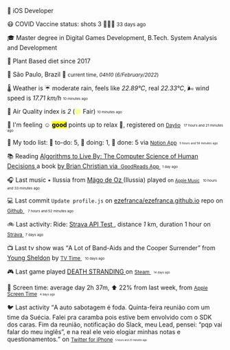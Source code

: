 
<p><span id="job"><span class="darkmode-ignore">💼</span> iOS Developer </span></p>
<p><span id="vaccine"><span class="darkmode-ignore">😷&nbsp;</span>COVID Vaccine status: shots 3 <span class="darkmode-ignore">💉💉💉</span> <small class="text-muted">33 days ago </small></span></p>
<p><span class="darkmode-ignore">🎓&nbsp;</span><span id="studies">Master degree in Digital Games Development, B.Tech. System Analysis and Development</span></p>
<p><span class="darkmode-ignore">🌱&nbsp;</span><span id="studies">Plant Based diet since 2017</span></p>
<p><span class="darkmode-ignore">📍&nbsp;</span><span id="location"><span class="new-box">São Paulo, Brazil <span class="darkmode-ignore">🌙</span>  <small class="text-muted"> current time, <var>04h</var><var>10</var> (<var>6/February/2022</var>)</small></span></span></p>
<p><span class="darkmode-ignore">🌡&nbsp;</span><span id="weather"><span class="new-box">Weather is <span class="darkmode-ignore">☔️</span> moderate rain, feels like <var>22.89°C</var>, real <var>22.33°C</var>, <span class="darkmode-ignore">🌬</span> wind speed is <var> 17.71 km/h</var> <sub><sup><small class="text-muted">10 minutes ago </small></sup></sub></span></span></p>
<p><span class="darkmode-ignore">💨&nbsp;</span><span id="airquality"><span class="new-box">Air Quality index is <var>2</var> (<span class="darkmode-ignore" style="color: transparent; text-shadow: 0 0 0#ffff00"><span class="darkmode-ignore">😄</span></span> Fair) <sub><sup><small class="text-muted">10 minutes ago </small></sup></sub></span></span></p>
<p><span class="darkmode-ignore">🧠&nbsp;</span><span id="mood"><span class="new-box">I'm feeling <span class="darkmode-ignore">☺️</span> <mark><strong>good</strong></mark> points up to relax <span class="darkmode-ignore">💆</span>, registered on <a class="darkmode-ignore" href="https://daylio.net/"><small class="darkmode-ignore">Daylio</small></a>&nbsp; <sub><sup><small class="text-muted">17 hours and 21 minutes  ago </small></sup></sub> </span></span></p>
<p><span class="darkmode-ignore">📝&nbsp;</span><span id="todo"><span class="new-box">My todo list: <span class="darkmode-ignore">📕</span> to-do: 5, <span class="darkmode-ignore">📒</span> doing: 1, <span class="darkmode-ignore">📗</span> done: 5 via <a href="https://www.notion.so/ezefranca/"><small class="darkmode-ignore">Notion App</small></a><small>&nbsp; <sub><sup><small class="text-muted">5 hours and 58 minutes  ago </small></sup></sub></small></span></span></p>
<p><span class="darkmode-ignore">📚&nbsp;</span><span id="book"><span class="new-box">Reading <a class="darkmode-ignore" href="https://www.goodreads.com/book/show/25666050-algorithms-to-live-by"> Algorithms to Live By: The Computer Science of Human Decisions </a> a book <a class="darkmode-ignore" href="https://www.goodreads.com/author/show/4199891.Brian_Christian"> by Brian Christian via </a><a class="darkmode-ignore" href="https://www.goodreads.com/user/show/21512585"> <small class="darkmode-ignore">&nbsp;GoodReads App&nbsp;</small></a> <sub><sup><small class="text-muted">1 day ago </small></sup></sub></span></span></p>
<p><span class="darkmode-ignore">🎧&nbsp;</span><span id="lastfm"><span class="new-box">Last music ٭ Ilussia from <a class="darkmode-ignore" href="https://www.last.fm/music/M%C3%A4go+de+Oz/_/Ilussia"> Mägo de Oz </a> (Ilussia) played <small>on <a class="darkmode-ignore" href="https://music.apple.com/profile/ezequielapp"><small class="darkmode-ignore">Apple Music</small></a></small>&nbsp; <sub><sup><small class="text-muted">10 hours and 33 minutes  ago </small></sup></sub></span></span></p>
<p><span class="darkmode-ignore">💻&nbsp;</span><span id="github"><span class="new-box">Last commit <code>Update profile.js</code> on <a class="darkmode-ignore" href="https://github.com/ezefranca/ezefranca.github.io/commit/fe7a3a3cc4661791641681153bf48b349dd31f2b"> ezefranca/ezefranca.github.io</a> repo on <a class="darkmode-ignore" href="https://github.com/ezefranca/ezefranca.github.io/commit/fe7a3a3cc4661791641681153bf48b349dd31f2b"> <small class="darkmode-ignore">Github</small> </a>&nbsp; <sub><sup><small class="text-muted">7 hours and 52 minutes  ago </small></sup></sub></span></span></p>
<p><span class="darkmode-ignore">🚲&nbsp;</span><span id="strava"><span class="new-box">Last activity: Ride: <a class="darkmode-ignore" href="https://bit.ly/3r9rzup"> Strava API Test </a>, distance <var>1</var> km, duration 1 hour on <a class="darkmode-ignore" href="https://bit.ly/3r9rzup"> <small class="darkmode-ignore">Strava&nbsp;</small></a> <sub><sup><small class="text-muted">7 days ago </small></sup></sub></span></span></p>
<p><span class="darkmode-ignore">📺&nbsp;</span><span id="tv"><span class="new-box">Last tv show was <q class="markquote">A Lot of Band-Aids and the Cooper Surrender</q> from <a class="darkmode-ignore" href="https://www.tvtime.com/en/show/328724/episode/8929346 ">Young Sheldon</a> by <a class="darkmode-ignore" href="https://www.tvtime.com/en/show/328724/episode/8929346 "><small class="darkmode-ignore">TV Time </small></a>&nbsp; <sub><sup><small class="text-muted">10 days ago </small></sup></sub></span></span></p>
<p><span class="darkmode-ignore">🎮&nbsp;</span><span id="steam"><span class="new-box">Last game played <a class="darkmode-ignore" href="https://store.steampowered.com/app/1316286541 "> DEATH STRANDING </a> on <a class="darkmode-ignore" href="https://steamcommunity.com/id/ezequielapp/ "><small class="darkmode-ignore">Steam </small></a><small class="darkmode-ignore">&nbsp;  <sub><sup><small class="text-muted">14 days ago </small></sup></sub></small></span></span></p>
<p><span class="darkmode-ignore">📱&nbsp;</span><span id="screentime"><span class="new-box">Screen time: average day 2h 37m, ⬆ 22% from last week, from <a href="https://twitter.com/ezefranca/status/1488891719399710722"><small class="darkmode-ignore">Apple Screen Time</small></a><small>&nbsp; <sub><sup><small class="text-muted">4 days ago </small></sup></sub></small></span></span></p>
<p><span class="darkmode-ignore">🐦&nbsp;</span><span id="twitter"><span class="new-box">Last activity <q class="markquote">A auto sabotagem é foda. Quinta-feira reunião com um time da Suécia. Falei pra caramba pois estive bem envolvido com o SDK dos caras. Fim da reunião, notificação do Slack, meu Lead, pensei: “pqp vai falar do meu inglês”, e na real ele veio elogiar minhas notas e questionamentos.</q> on <a class="darkmode-ignore" href="https://twitter.com/ezefranca/status/1490139483295166471"> <small class="darkmode-ignore">Twitter for iPhone<small></small></small></a><small class="darkmode-ignore"><small>&nbsp;   <sub><sup><small class="text-muted">5 hours and 25 minutes  ago </small></sup></sub></small></small></span></span></p>
